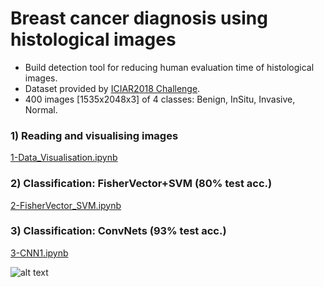 # Breast cancer diagnosis using histological images

- Build detection tool for reducing human evaluation time of histological images.
- Dataset provided by [ICIAR2018 Challenge](https://iciar2018-challenge.grand-challenge.org).
- 400 images [1535x2048x3] of 4 classes: Benign, InSitu, Invasive, Normal.

### 1) Reading and visualising images
[1-Data_Visualisation.ipynb](/notebooks/1-Data_Visualisation.ipynb)

### 2) Classification: FisherVector+SVM (80% test acc.)
[2-FisherVector_SVM.ipynb](/notebooks/2-FisherVector_SVM.ipynb)

### 3) Classification: ConvNets (93% test acc.)
[3-CNN1.ipynb](/notebooks/3-ConvNet1.ipynb)


![alt text](/src/utils/class_examples.png)

